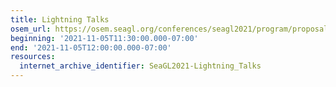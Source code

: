 ```yaml
---
title: Lightning Talks
osem_url: https://osem.seagl.org/conferences/seagl2021/program/proposals/868
beginning: '2021-11-05T11:30:00.000-07:00'
end: '2021-11-05T12:00:00.000-07:00'
resources:
  internet_archive_identifier: SeaGL2021-Lightning_Talks
---
```

